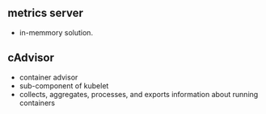 ## metrics server
- in-memmory solution.

## cAdvisor
- container advisor
- sub-component of kubelet
- collects, aggregates, processes, and exports information about running containers

